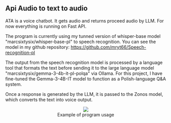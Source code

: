 ## Api Audio to text to audio
ATA is a voice chatbot. It gets audio and returns proceed audio by LLM.
For now everything is running on Fast API.

The program is currently using my tunned version of whisper-base model "marcsixtysix/whisper-base-pl" to speech recognition.
You can see the model in my github repository:
https://github.com/mryt66/Speech-recognition-pl

The output from the speech recognition model is processed by a language tool that formats the text before sending it to the large language model "marcsixtysix/gemma-3-4b-it-pl-polqa" via Ollama.
For this project, I have fine-tuned the Gemma-3-4B-IT model to function as a Polish-language Q&A system.

Once a response is generated by the LLM, it is passed to the Zonos model, which converts the text into voice output.

<p align="center">
  <img src="https://github.com/user-attachments/assets/e5fff0b9-65b6-46dc-9d97-237ceb94f53d" />
  <br />
  Example of program usage
</p>
